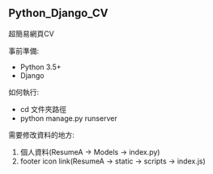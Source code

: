 ## Python_Django_CV
超簡易網頁CV

事前準備:
- Python 3.5+
- Django

如何執行:
- cd 文件夾路徑
- python manage.py runserver

需要修改資料的地方:
1.  個人資料(ResumeA -> Models -> index.py)
2.  footer icon link(ResumeA -> static -> scripts -> index.js)
